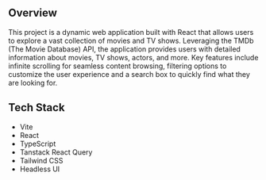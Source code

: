 ## Overview

This project is a dynamic web application built with React that allows users to explore a vast collection of movies and TV shows. Leveraging the TMDb (The Movie Database) API, the application provides users with detailed information about movies, TV shows, actors, and more. Key features include infinite scrolling for seamless content browsing, filtering options to customize the user experience and a search box to quickly find what they are looking for.

## Tech Stack

- Vite
- React
- TypeScript
- Tanstack React Query
- Tailwind CSS
- Headless UI

